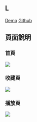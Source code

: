 ## L
[Demo](https://bolaslien.github.io/video/index.html)
[Github](https://github.com/BolasLien/video)

## 頁面說明
### 首頁
![](https://i.imgur.com/ZAEBHqa.jpg)

### 收藏頁
![](https://i.imgur.com/Rb0aiTM.png)

### 播放頁
![](https://i.imgur.com/K1tOIUd.png)
